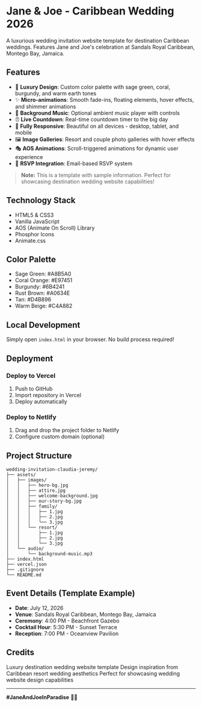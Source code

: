 # Jane & Joe - Caribbean Wedding 2026

A luxurious wedding invitation website template for destination Caribbean weddings. Features Jane and Joe's celebration at Sandals Royal Caribbean, Montego Bay, Jamaica.

## Features

- 🎨 **Luxury Design**: Custom color palette with sage green, coral, burgundy, and warm earth tones
- ✨ **Micro-animations**: Smooth fade-ins, floating elements, hover effects, and shimmer animations
- 🎵 **Background Music**: Optional ambient music player with controls
- ⏰ **Live Countdown**: Real-time countdown timer to the big day
- 📱 **Fully Responsive**: Beautiful on all devices - desktop, tablet, and mobile
- 🖼️ **Image Galleries**: Resort and couple photo galleries with hover effects
- 🎭 **AOS Animations**: Scroll-triggered animations for dynamic user experience
- 💌 **RSVP Integration**: Email-based RSVP system

> **Note:** This is a template with sample information. Perfect for showcasing destination wedding website capabilities!

## Technology Stack

- HTML5 & CSS3
- Vanilla JavaScript
- AOS (Animate On Scroll) Library
- Phosphor Icons
- Animate.css

## Color Palette

- Sage Green: #A8B5A0
- Coral Orange: #E97451
- Burgundy: #6B4241
- Rust Brown: #A0634E
- Tan: #D4B896
- Warm Beige: #C4A882

## Local Development

Simply open `index.html` in your browser. No build process required!

## Deployment

### Deploy to Vercel

1. Push to GitHub
2. Import repository in Vercel
3. Deploy automatically

### Deploy to Netlify

1. Drag and drop the project folder to Netlify
2. Configure custom domain (optional)

## Project Structure

```
wedding-invitation-claudia-jeremy/
├── assets/
│   ├── images/
│   │   ├── hero-bg.jpg
│   │   ├── attire.jpg
│   │   ├── welcome-background.jpg
│   │   ├── our-story-bg.jpg
│   │   ├── family/
│   │   │   ├── 1.jpg
│   │   │   ├── 2.jpg
│   │   │   └── 3.jpg
│   │   └── resort/
│   │       ├── 1.jpg
│   │       ├── 2.jpg
│   │       └── 3.jpg
│   └── audio/
│       └── background-music.mp3
├── index.html
├── vercel.json
├── .gitignore
└── README.md
```

## Event Details (Template Example)

- **Date**: July 12, 2026
- **Venue**: Sandals Royal Caribbean, Montego Bay, Jamaica
- **Ceremony**: 4:00 PM - Beachfront Gazebo
- **Cocktail Hour**: 5:30 PM - Sunset Terrace
- **Reception**: 7:00 PM - Oceanview Pavilion

## Credits

Luxury destination wedding website template
Design inspiration from Caribbean resort wedding aesthetics
Perfect for showcasing wedding website design capabilities

---

**#JaneAndJoeInParadise** 💍🌴

